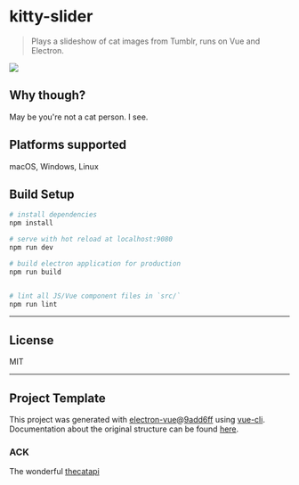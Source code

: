 # kitty-slider

> Plays a slideshow of cat images from Tumblr, runs on Vue and Electron.

<img src="https://kslctq.bn.files.1drv.com/y4miar63YZ84urFGSBZ_4GW1wmU6HxLso-RlzZJSNJ4aEz_pTp_11Cq_iYS7TtbLGYbFg9lDW9JDTsXtmAxQp3xbOPZCExSZk28KakjFdNMAM1z4hx4vH-wSKmrlQxENFIHhjNSiSPH92PFG-JZdFtXxUQFi82L25uBMBraPhVsW6IJF_WsTsHAiKzrcF6vYYtM?width=1174&height=1044&cropmode=none"/>


## Why though?
May be you're not a cat person. I see.


## Platforms supported
macOS, Windows, Linux


## Build Setup

``` bash
# install dependencies
npm install

# serve with hot reload at localhost:9080
npm run dev

# build electron application for production
npm run build


# lint all JS/Vue component files in `src/`
npm run lint

```

---
## License
MIT

---
## Project Template
This project was generated with [electron-vue](https://github.com/SimulatedGREG/electron-vue)@[9add6ff](https://github.com/SimulatedGREG/electron-vue/tree/9add6ff4d47eaf8fb9f04efd0aca7be4dc6fb69d) using [vue-cli](https://github.com/vuejs/vue-cli). Documentation about the original structure can be found [here](https://simulatedgreg.gitbooks.io/electron-vue/content/index.html).

### ACK
The wonderful [thecatapi](https://thecatapi.com/)
